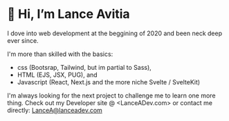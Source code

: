 # 👋 Hi, I’m Lance Avitia

I dove into web development at the beggining of 2020 and been neck deep ever since.

I'm more than skilled with the basics:
- css (Bootsrap, Tailwind, but im partial to Sass),
- HTML (EJS, JSX, PUG), and 
- Javascript (React, Next.js and the more niche Svelte / SvelteKit)

I'm always looking for the next project to challenge me to learn one more thing.
Check out my Developer site @ <LanceADev.com> or contact me directly: LanceA@lanceadev.com

